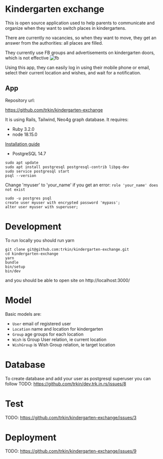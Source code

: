 # Kindergarten exchange

This is open source application used to help parents to communicate and organize
when they want to switch places in kindergartens.

There are currently no vacancies, so when they want to move, they get an answer from the authorities: all places are filled.

They currently use FB groups and advertisements on kindergarten doors, which is not effective
![fb](https://user-images.githubusercontent.com/1426092/228525249-89967f4a-e126-4943-9ab9-5494fb7b1f40.png)

Using this app, they can easily log in using their mobile phone or email, select their current location and wishes, and wait for a notification.

## App

Repository url:

https://github.com/trkin/kindergarten-exchange

It is using Rails, Tailwind, Neo4g graph database.
It requires:

* Ruby 3.2.0
* node 18.15.0

[Installation guide](https://dev.trk.in.rs/)

* PostgreSQL 14.7

```
sudo apt update
sudo apt install postgresql postgresql-contrib libpq-dev
sudo service postgresql start
psql --version
```

Change 'myuser' to 'your_name' if you get an error: `role 'your_name' does not exist`

```
sudo -u postgres psql
create user myuser with encrypted password 'mypass';
alter user myuser with superuser;
```

# Development

To run locally you should run yarn

```
git clone git@github.com:trkin/kindergarten-exchange.git
cd kindergarten-exchange
yarn
bundle
bin/setup
bin/dev
```

and you should be able to open site on http://localhost:3000/

# Model

Basic models are:
* `User` email of registered user
* `Location` name and location for kindergarten
* `Group` age groups for each location
* `Wish` is Group User relation, ie current location
* `WishGroup` is Wish Group relation, ie target location

# Database

To create database and add your user as postgresql superuser you can follow
TODO: https://github.com/trkin/dev.trk.in.rs/issues/8

# Test

TODO: https://github.com/trkin/kindergarten-exchange/issues/3

# Deployment

TODO: https://github.com/trkin/kindergarten-exchange/issues/9

